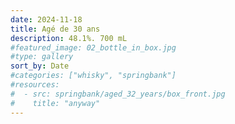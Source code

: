 ```yaml
---
date: 2024-11-18
title: Agé de 30 ans
description: 48.1%. 700 mL
#featured_image: 02_bottle_in_box.jpg
#type: gallery
sort_by: Date
#categories: ["whisky", "springbank"]
#resources:
#  - src: springbank/aged_32_years/box_front.jpg
#    title: "anyway"
---
```

